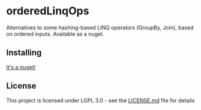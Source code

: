 # orderedLinqOps
Alternatives to some hashing-based LINQ operators (GroupBy, Join), based on ordered inputs. Available as a nuget.

## Installing
[It's a nuget!](https://www.nuget.org/packages/OrderedLinqOps/)

## License
This project is licensed under LGPL 3.0 - see the [LICENSE.md](LICENSE.md) file for details

